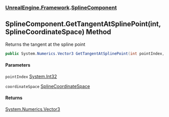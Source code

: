 ### [UnrealEngine.Framework](UnrealEngine_Framework.md 'UnrealEngine.Framework').[SplineComponent](SplineComponent.md 'UnrealEngine.Framework.SplineComponent')
## SplineComponent.GetTangentAtSplinePoint(int, SplineCoordinateSpace) Method
Returns the tangent at the spline point  
```csharp
public System.Numerics.Vector3 GetTangentAtSplinePoint(int pointIndex, UnrealEngine.Framework.SplineCoordinateSpace coordinateSpace);
```
#### Parameters
<a name='UnrealEngine_Framework_SplineComponent_GetTangentAtSplinePoint(int_UnrealEngine_Framework_SplineCoordinateSpace)_pointIndex'></a>
`pointIndex` [System.Int32](https://docs.microsoft.com/en-us/dotnet/api/System.Int32 'System.Int32')  
  
<a name='UnrealEngine_Framework_SplineComponent_GetTangentAtSplinePoint(int_UnrealEngine_Framework_SplineCoordinateSpace)_coordinateSpace'></a>
`coordinateSpace` [SplineCoordinateSpace](SplineCoordinateSpace.md 'UnrealEngine.Framework.SplineCoordinateSpace')  
  
#### Returns
[System.Numerics.Vector3](https://docs.microsoft.com/en-us/dotnet/api/System.Numerics.Vector3 'System.Numerics.Vector3')  

